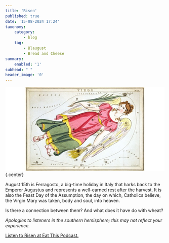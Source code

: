 ```yaml
---
title: 'Risen'
published: true
date: '15-08-2024 17:24'
taxonomy:
    category:
        - blog
    tag:
        - Blaugust
        - Bread and Cheese
summary:
    enabled: '1'
subhead: " "
header_image: '0'
---
```


![Engraving of the constellation Virgo, showing a winged young woman in a red dress and green underskirt holding a palm branch in her right hand and in her left a sheaf of wheat, corresponding to the the star Spica, as shown in Plate 21 of Urania's Mirror, published 1824.](odb-15-image.jpg){.center}

August 15th is Ferragosto, a big-time holiday in Italy that harks back to the Emperor Augustus and represents a well-earned rest after the harvest. It is also the Feast Day of the Assumption, the day on which, Catholics believe, the Virgin Mary was taken, body and soul, into heaven.

Is there a connection between them? And what does it have do with wheat?

_Apologies to listeners in the southern hemisphere; this may not reflect your experience._

<a href="https://www.eatthispodcast.com/our-daily-bread-15/" rel=canonical>Listen to Risen at Eat This Podcast.</a>